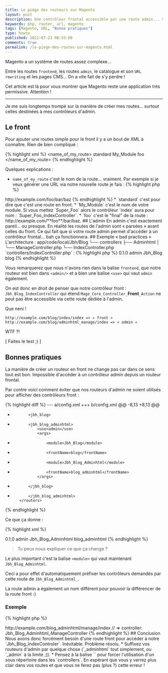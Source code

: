```yaml
---
title: Le piège des routeurs sur Magento
layout: post
description: Une contrôleur frontal accessible par une route admin... Si si... C'est possible ! #fail
keywords: php, router, url, magento
tags: [Magento, URL, "Bonne pratiques"]
type: howto
published: 2012-07-23 00:55:00
comments: true
permalink: /le-piege-des-routes-sur-magento.html
---
```


Magento a un système de routes assez complexe...

Entre les routes `frontend`, les routes `admin`, le catalogue et son `URL rewriting` et les pages CMS... On a vite fait de s'y perdre !

Cet article est là pour vous montrer que Magento reste une application très permissive. Attention !

<!-- more start -->

<hr />

Je me suis longtemps trompé sur la manière de créer mes routes... surtout celles destinées à mes contrôleurs d'admin.

## Le front

Pour ajouter une routes simple pour le front il y a un bout de XML à connaître. Rien de bien compliqué :

{% highlight xml %}
<frontend>
    <routers>
        <name_of_my_route>
            <use>standard</use>
            <args>
                <module>My_Module</module>
                <frontName>foo</frontName>
            </args>
        </name_of_my_route>
    </routers>
</frontend>
{% endhighlight %}

Quelques explications :

* `name_of_my_route` c'est le nom de la route... vraiment. Par exemple si je veux générer une URL via notre nouvelle route je fais :
{% highlight php %}
<?php
Mage::getUrl('name_of_my_route/bar/baz'); // => http://example.com/foo/bar/baz
{% endhighlight %}
* `<use>standard</use>` c'est pour dire que c'est une route en front.
* `<module>My_Module</module>` c'est le nom de votre module. Si vous mettez `Super_Foo` alors le contrôleur `index` aura pour nom : `Super_Foo_IndexController`.
* `<frontName>foo</frontName>` c'est le "final" de la route : http://example.com/**foo**/bar/baz.

## L'admin

En admin c'est exactement pareil... ou presque.

En réalité les routes de l'admin sont « parsées » avant celles du front. Ce qui fait que si votre route admin permet d'accéder à un contrôleur frontal... bah ça fonctionnera.

## Exemple « bad practices »

L'architecture :

    app/code/local/Jbh/Blog
    └── controllers
        ├── Adminhtml
        │   └── ManageController.php
        └── IndexController.php

`controllers/IndexController.php` :

{% highlight php %}
<?php
class Jbh_Blog_IndexController extends Mage_Core_Controller_Front_Action
{
    public function indexAction()
    {
        exit('front');
    }
}
{% endhighlight %}

`controllers/Adminhtml/MagnageController.php` :

{% highlight php %}
<?php
class Jbh_Blog_Adminhtml_ManageController extends Mage_Adminhtml_Controller_Action
{
    public function indexAction()
    {
        exit('admin');
    }
}
{% endhighlight %}

Maintenant regardez bien ce fichier de config :

{% highlight xml %}
<?xml version="1.0" encoding="utf-8"?>
<config>
    <modules>
        <Jbh_Blog>
            <version>0.1.0</version>
        </Jbh_Blog>
    </modules>
    <frontend />
    <admin>
        <routers>
            <jbh_blog>
                <use>admin</use>
                <args>
                    <module>Jbh_Blog</module>
                    <frontName>blog</frontName>
                </args>
            </jbh_blog>
        </routers>
    </admin>
</config>
{% endhighlight %}

Vous remarquerez que nous n'avons rien dans la balise `frontend`, que notre routeur est bien dans `<admin/>` et a bien une balise `<use>` qui vaut `admin` également.

On est donc en droit de penser que notre contrôleur front : `Jbh_Blog_IndexController` qui étend `Mage_Core_Controller_`**Front**`_Action` ne peut pas être accessible via cette route dédiée à l'admin.

Que neni !

    http://example.com/blog/index/index => « front »
    http://example.com/blog/adminhtml_manage/index => « admin »

WTF ?!

[ Faites le test ;) ]

## Bonnes pratiques

La manière de créer un routeur en front ne change pas car dans ce sens tout est bon. Impossible d'accéder à un contrôleur admin depuis un routeur frontal.

Par contre voici comment éviter que nos routeurs d'admin ne soient utilisés pour afficher des contrôleurs front :

{% highlight diff %}
--- a/config.xml
+++ b/config.xml
@@ -8,13 +8,13 @@
     <frontend />
     <admin>
         <routers>
-            <jbh_blog>
+            <jbh_blog_adminhtml>
                 <use>admin</use>
                 <args>
-                    <module>Jbh_Blog</module>
-                    <frontName>blog</frontName>
+                    <module>Jbh_Blog_Adminhtml</module>
+                    <frontName>blog_adminhtml</frontName>
                 </args>
-            </jbh_blog>
+            </jbh_blog_adminhtml>
         </routers>
     </admin>
 </config>
{% endhighlight %}

Ce que ça donne :

{% highlight xml %}
<?xml version="1.0" encoding="utf-8"?>
<config>
    <modules>
        <Jbh_Blog>
            <version>0.1.0</version>
        </Jbh_Blog>
    </modules>
    <frontend />
    <admin>
        <routers>
            <jbh_blog_adminhtml>
                <use>admin</use>
                <args>
                    <module>Jbh_Blog_Adminhtml</module>
                    <frontName>blog_adminhtml</frontName>
                </args>
            </jbh_blog_adminhtml>
        </routers>
    </admin>
</config>
{% endhighlight %}

> Tu peux nous expliquer ce que ça change ?

Le plus important c'est la balise `<module>` qui vaut maintenant `Jbh_Blog_Adminhtml`.

Ceci a pour effet d'automatiquement préfixer les contrôleurs demandés par cette route de `Jbh_Blog_Adminhtml_`.

La route admin a également un nom différent pour pouvoir la différencer de la route front :)

### Exemple

{% highlight php %}
<?php

Mage::getUrl('jbh_blog_adminhtml/manage/index');
// => http://example.com/blog_adminhtml/manage/index
// => controller: Jbh_Blog_Adminhtml_ManageController
{% endhighlight %}

## Conclusion

Nous avons donc forcément besoin d'une route front pour accéder à notre `Jbh_Blog_IndexControler`. Inévitable.

Problème résolu.

* Suffixez vos routeurs d'admin par quelque chose (`_adminhtml` tout simplement, ou `_admin` à la limite ;)).
* Pensez à la balise `<module/>` pour forcer l'utilisation d'un sous répertoire dans les `controllers`.

En espérant que vous y verrez plus clair dans vos routes et que vous ne ferez pas (plus ?) cette erreur !

<!-- more end -->

